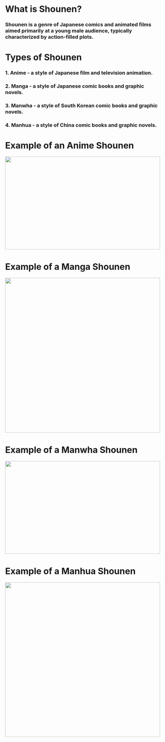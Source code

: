 # __What is Shounen?__
### Shounen is a genre of Japanese comics and animated films aimed primarily at a young male audience, typically characterized by action-filled plots.
# __Types of Shounen__
### 1. **Anime** - a style of Japanese film and television animation.
### 2. **Manga** - a style of Japanese comic books and graphic novels.
### 3. **Manwha** - a style of South Korean comic books and graphic novels.
### 4. **Manhua** - a style of China comic books and graphic novels.
# Example of an Anime Shounen
<img src="https://media3.giphy.com/media/QUKqSLmE7vmZP2PkZk/giphy.gif?cid=ecf05e47pjx2ub3et43idwopeju9z9ld0ya6fqw2d0zl41uy&rid=giphy.gif&ct=g" data-canonical-src="https://media3.giphy.com/media/QUKqSLmE7vmZP2PkZk/giphy.gif?cid=ecf05e47pjx2ub3et43idwopeju9z9ld0ya6fqw2d0zl41uy&rid=giphy.gif&ct=g" width="500" height="300" />

# Example of a Manga Shounen 
<img src="https://user-images.githubusercontent.com/118231407/203504076-b6b8a2c5-d331-469e-8c86-c895a7dc6655.png" data-canonical-src="https://user-images.githubusercontent.com/118231407/203504165-0dc144ab-7433-44b2-a650-1b190f86108d.png" width="500" height="500" />

# __Example of a Manwha Shounen__
<img src="https://user-images.githubusercontent.com/118231407/203190668-f1d40d48-4276-4232-86e8-fdf2fc4ef414.png" data-canonical-src="https://user-images.githubusercontent.com/118231407/203190668-f1d40d48-4276-4232-86e8-fdf2fc4ef414.png" width="500" height="300" />

# Example of a Manhua Shounen
<img src="https://user-images.githubusercontent.com/118231407/203447920-6cd1fbc2-d3bf-4c19-97e0-effa3874242d.png" data-canonical-src="https://user-images.githubusercontent.com/118231407/203447956-6ed28e37-271b-4e8d-85ff-f874ef2aaf3f.png" width="500" height="500" />
